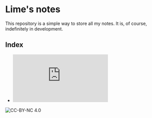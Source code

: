 # Lime's notes

This repository is a simple way to store all my notes. It is, of course, indefinitely in development. 

## Index

* ![GEM](https://github.com/LimeLimeW/notes/blob/main/pages/gem/synth-gem.md)


![CC-BY-NC 4.0](http://creativecommons.org/licenses/by-nc-sa/4.0/)
